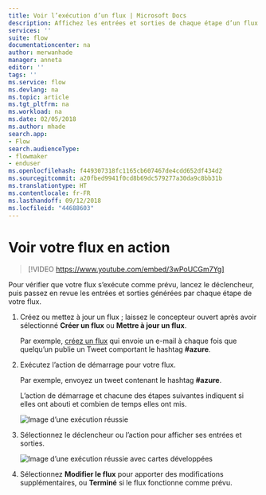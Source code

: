 ```yaml
---
title: Voir l’exécution d’un flux | Microsoft Docs
description: Affichez les entrées et sorties de chaque étape d’un flux pour vérifier qu’il se comporte comme prévu.
services: ''
suite: flow
documentationcenter: na
author: merwanhade
manager: anneta
editor: ''
tags: ''
ms.service: flow
ms.devlang: na
ms.topic: article
ms.tgt_pltfrm: na
ms.workload: na
ms.date: 02/05/2018
ms.author: mhade
search.app:
- Flow
search.audienceType:
- flowmaker
- enduser
ms.openlocfilehash: f449307318fc1165cb607467de4cdd652df434d2
ms.sourcegitcommit: a20fbed9941f0cd8b69dc579277a30da9c8bb31b
ms.translationtype: HT
ms.contentlocale: fr-FR
ms.lasthandoff: 09/12/2018
ms.locfileid: "44688603"
---
```

# <a name="watch-your-flows-in-action"></a>Voir votre flux en action

>[!VIDEO https://www.youtube.com/embed/3wPoUCGm7Yg]

Pour vérifier que votre flux s’exécute comme prévu, lancez le déclencheur, puis passez en revue les entrées et sorties générées par chaque étape de votre flux.

1. Créez ou mettez à jour un flux ; laissez le concepteur ouvert après avoir sélectionné **Créer un flux** ou **Mettre à jour un flux**.

     Par exemple, [créez un flux](get-started-logic-flow.md) qui envoie un e-mail à chaque fois que quelqu’un publie un Tweet comportant le hashtag **#azure**.
1. Exécutez l’action de démarrage pour votre flux.

    Par exemple, envoyez un tweet contenant le hashtag **#azure**.

    L’action de démarrage et chacune des étapes suivantes indiquent si elles ont abouti et combien de temps elles ont mis.

    ![Image d’une exécution réussie](./media/see-a-flow-run/successful-flow-run.png)
1. Sélectionnez le déclencheur ou l’action pour afficher ses entrées et sorties.

    ![Image d’une exécution réussie avec cartes développées](./media/see-a-flow-run/successful-flow-expanded-cards.png)
1. Sélectionnez **Modifier le flux** pour apporter des modifications supplémentaires, ou **Terminé** si le flux fonctionne comme prévu.
